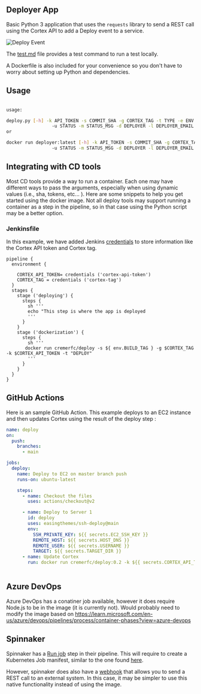 ## Deployer App

Basic Python 3 application that uses the `requests` library to send a REST call using the Cortex API to add a Deploy event to a service.

![Deploy Event](img/deploy-event.png)

The [test.md](test.md) file provides a test command to run a test locally.

A Dockerfile is also included for your convenience so you don't have to worry about setting up Python and dependencies.

## Usage

```bash

usage: 

deploy.py [-h] -k API_TOKEN -s COMMIT_SHA -g CORTEX_TAG -t TYPE -e ENV
                 -u STATUS -m STATUS_MSG -d DEPLOYER -l DEPLOYER_EMAIL
or

docker run deployer:latest [-h] -k API_TOKEN -s COMMIT_SHA -g CORTEX_TAG -t TYPE -e ENV
                 -u STATUS -m STATUS_MSG -d DEPLOYER -l DEPLOYER_EMAIL
```

## Integrating with CD tools

Most CD tools provide a way to run a container. Each one may have different ways to pass the arguments, especially when using dynamic values (i.e., sha, tokens, etc... ). Here are some snippets to help you get started using the docker image. Not all deploy tools may support running a container as a step in the pipeline, so in that case using the Python script may be a better option.

### Jenkinsfile

In this example, we have added Jenkins [credentials](https://www.jenkins.io/doc/book/using/using-credentials/) to store information like the Cortex API token and Cortex tag.

```shell
pipeline {
  environment {

    CORTEX_API_TOKEN= credentials ('cortex-api-token')
    CORTEX_TAG = credentials ('cortex-tag')
  }
  stages {
    stage ('deploying') {
      steps {
        sh '''
        echo "This step is where the app is deployed
        '''
      }
    }
    stage ('dockerization') {
      steps {
        sh '''
       docker run cremerfc/deploy -s ${ env.BUILD_TAG } -g $CORTEX_TAG -k $CORTEX_API_TOKEN -t "DEPLOY"
        '''
      }
    }
  }
}
```

## GitHub Actions

Here is an sample GitHub Action. This example deploys to an EC2 instance and then updates Cortex using the result of the deploy step :

```yaml
name: deploy
on:
  push:
    branches:
      - main

jobs:
  deploy:
    name: Deploy to EC2 on master branch push
    runs-on: ubuntu-latest

    steps:
      - name: Checkout the files
        uses: actions/checkout@v2

      - name: Deploy to Server 1
        id: deploy
        uses: easingthemes/ssh-deploy@main
        env:
          SSH_PRIVATE_KEY: ${{ secrets.EC2_SSH_KEY }}
          REMOTE_HOST: ${{ secrets.HOST_DNS }}
          REMOTE_USER: ${{ secrets.USERNAME }}
          TARGET: ${{ secrets.TARGET_DIR }}
      - name: Update Cortex
        run: docker run cremerfc/deploy:0.2 -k ${{ secrets.CORTEX_API_TOKEN }} -s ${{ github.sha }} -d "GitHub Actions" -g ${{ secrets.CORTEX_TAG}} -t "DEPLOY" -e Prod -u ${{ steps.deploy.outcome }} -l email@example.com -m "Trying this"
  


```

## Azure DevOps

Azure DevOps has a conatiner job available, however it does require Node.js to be in the image (it is currently not). Would probably need to modify the image based on https://learn.microsoft.com/en-us/azure/devops/pipelines/process/container-phases?view=azure-devops

## Spinnaker

Spinnaker has a [Run job](https://spinnaker.io/docs/reference/pipeline/stages/#run-job) step in their pipeline. This will require to create a Kubernetes Job manifest, similar to the one found [here](https://docs.liquibase.com/workflows/liquibase-community/using-the-run-job-pipeline-stage-with-spinnaker.html).

However, spinnaker does also have a [webhook](https://spinnaker.io/docs/reference/pipeline/stages/#webhook) that allows you to send a REST call to an external system. In this case, it may be simpler to use this native functionality instead of using the image.
